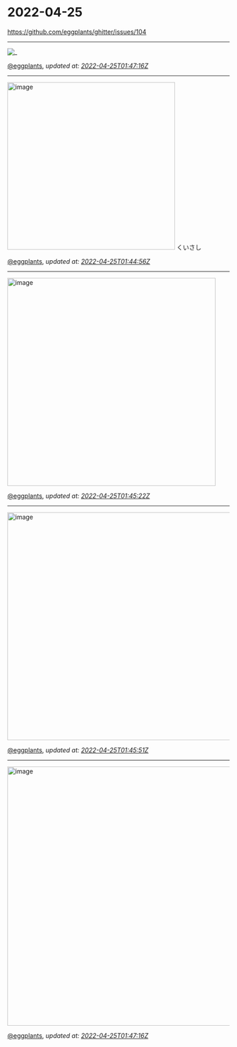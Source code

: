 # 2022-04-25

<https://github.com/eggplants/ghitter/issues/104>

---

![_](https://github.githubassets.com/images/mona-loading-default.gif)

[@eggplants](https://github.com/eggplants), *updated at: [2022-04-25T01:47:16Z](https://github.com/eggplants/ghitter/issues/104#issue-1213682390)*

---

<img width="380" alt="image" src="https://user-images.githubusercontent.com/42153744/165007435-21db99e0-0077-44a9-9e37-925479c91651.png">
くいさし

[@eggplants](https://github.com/eggplants), *updated at: [2022-04-25T01:44:56Z](https://github.com/eggplants/ghitter/issues/104#issuecomment-1107977575)*

---

<img width="472" alt="image" src="https://user-images.githubusercontent.com/42153744/165007469-8b55ce17-627a-4f20-af69-231041e78108.png">


[@eggplants](https://github.com/eggplants), *updated at: [2022-04-25T01:45:22Z](https://github.com/eggplants/ghitter/issues/104#issuecomment-1107977784)*

---

<img width="517" alt="image" src="https://user-images.githubusercontent.com/42153744/165007487-8c6bd3df-51a2-4efe-84e3-197d41e4de86.png">


[@eggplants](https://github.com/eggplants), *updated at: [2022-04-25T01:45:51Z](https://github.com/eggplants/ghitter/issues/104#issuecomment-1107978019)*

---

<img width="588" alt="image" src="https://user-images.githubusercontent.com/42153744/165007601-9e4a5d15-5922-4871-90ca-65882a39ecef.png">


[@eggplants](https://github.com/eggplants), *updated at: [2022-04-25T01:47:16Z](https://github.com/eggplants/ghitter/issues/104#issuecomment-1107978685)*
